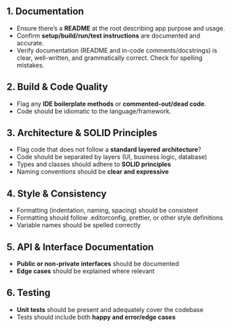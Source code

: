 ## 1. Documentation

- Ensure there’s a **README** at the root describing app purpose and usage.
- Confirm **setup/build/run/test instructions** are documented and accurate.
- Verify documentation (README and in-code comments/docstrings) is clear, well-written, and grammatically correct. Check for spelling mistakes.

## 2. Build & Code Quality

- Flag any **IDE boilerplate methods** or **commented-out/dead code**.
- Code should be idiomatic to the language/framework.

## 3. Architecture & SOLID Principles

- Flag code that does not follow a **standard layered architecture**?
- Code should be separated by layers (UI, business logic, database)
- Types and classes should adhere to **SOLID principles**
- Naming conventions should be **clear and expressive**

## 4. Style & Consistency

- Formatting (indentation, naming, spacing) should be consistent
- Formatting should follow .editorconfig, prettier, or other style definitions
- Variable names should be spelled correctly

## 5. API & Interface Documentation

- **Public or non-private interfaces** should be documented
- **Edge cases** should be explained where relevant

## 6. Testing

- **Unit tests** should be present and adequately cover the codebase
- Tests should include both **happy and error/edge cases**
